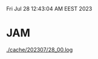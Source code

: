 Fri Jul 28 12:43:04 AM EEST 2023
# JAM
<a href='./cache/202307/28_00.log'>./cache/202307/28_00.log</a>
